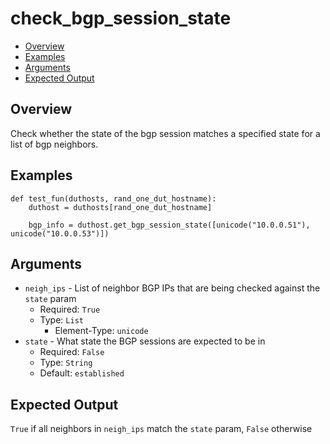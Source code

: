 # check_bgp_session_state

- [Overview](#overview)
- [Examples](#examples)
- [Arguments](#arguments)
- [Expected Output](#expected-output)

## Overview
Check whether the state of the bgp session matches a specified state for a list of bgp neighbors.

## Examples
```
def test_fun(duthosts, rand_one_dut_hostname):
    duthost = duthosts[rand_one_dut_hostname]

    bgp_info = duthost.get_bgp_session_state([unicode("10.0.0.51"), unicode("10.0.0.53")])
```

## Arguments
- `neigh_ips` - List of neighbor BGP IPs that are being checked against the `state` param
    - Required: `True`
    - Type: `List`
        - Element-Type: `unicode`
- `state` - What state the BGP sessions are expected to be in
    - Required: `False`
    - Type: `String`
    - Default: `established`

## Expected Output
`True` if all neighbors in `neigh_ips` match the `state` param, `False` otherwise
